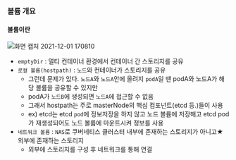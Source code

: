 ### 볼륨 개요

#### 볼륨이란
![화면 캡처 2021-12-01 170810](https://user-images.githubusercontent.com/62214428/144195934-25566f84-453b-4046-bf5c-3e1c224052dc.png)
- `emptyDir` : 멀티 컨테이너 환경에서 컨테이너 간 스토리지를 공유
- `로컬 볼륨(hostpath)` : `노드`와 컨테이너가 스토리지를 공유
    - 그런데 문제가 있다. `노드A`와 `노드A`안에 올려지 `podA`일 땐 podA와 노드A가 해당 볼륨을 공유할 수 있지만
    - podA가 `노드B`에 생성되면 `노드A`에 접근할 수 없음
    - 그래서 hostpath는 주로 masterNode의 핵심 컴포넌트(etcd 등.)들이 사용
    - ex)  etcd는 etcd `pod`에 정보저장을 하지 않고 노드 볼륨에 저장해고 etcd pod가 재생성되어도 노드 볼륨에 마운트시켜 정보를 사용
- `네트워크 볼륨` : `NAS`로 쿠버네티스 클러스터 내부에 존재하는 스토리지가 아니고★ 외부에 존재하는 스토리지
    - 외부에 스토리지를 구성 후 네트워크를 통해 연결























